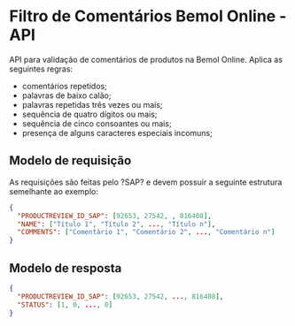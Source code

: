# Filtro de Comentários Bemol Online - API  
  
API para validação de comentários de produtos na Bemol Online. Aplica as seguintes regras:  
* comentários repetidos;  
* palavras de baixo calão;  
* palavras repetidas três vezes ou mais;  
* sequência de quatro dígitos ou mais;  
* sequência de cinco consoantes ou mais;  
* presença de alguns caracteres especiais incomuns;  
  
## Modelo de requisição  
As requisições são feitas pelo ?SAP? e devem possuir a seguinte estrutura semelhante ao exemplo: 
  
```json  
{  
  "PRODUCTREVIEW_ID_SAP": [92653, 27542, , 816408],  
  "NAME": ["Título 1", "Título 2", ..., "Título n"],  
  "COMMENTS": ["Comentário 1", "Comentário 2", ..., "Comentário n"]  
}  
```  
  
## Modelo de resposta  
  
```json  
{  
  "PRODUCTREVIEW_ID_SAP": [92653, 27542, ..., 816408],  
  "STATUS": [1, 0, ..., 0]  
}  
```
